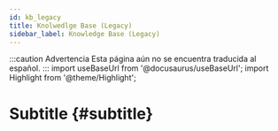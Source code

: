 ```yaml
---
id: kb_legacy
title: Knolwedlge Base (Legacy)
sidebar_label: Knowledge Base (Legacy)
---
```


:::caution Advertencia
Esta página aún no se encuentra traducida al español.
:::
import useBaseUrl from '@docusaurus/useBaseUrl'; 
import Highlight from '@theme/Highlight';

# Subtitle {#subtitle}

